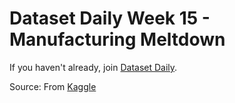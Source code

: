 # Dataset Daily Week 15 - Manufacturing Meltdown

If you haven't already, join [Dataset Daily](https://www.datasetdaily.com).

Source: From [Kaggle](https://www.kaggle.com/edumagalhaes/quality-prediction-in-a-mining-process)